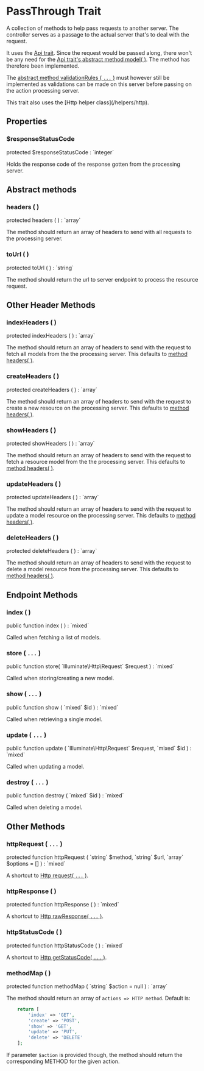 # PassThrough Trait

A collection of methods to help pass requests to another server. The
controller serves as a passage to the actual server that's to deal with the request.

It uses the [Api trait](/controllers/traits/api). Since the request would be passed
along, there won't be any need for the [Api trait's abstract method model( )](/controllers/traits/api#model-).
The method has therefore been implemented. 

The [abstract method validationRules ( `...` )](/controllers/traits/api#validationrules-)
must however still be implemented as validations can be made on this server before
passing on the action processing server.

<p class="tip">
This trait also uses the [Http helper class](/helpers/http).
</p>

## Properties

### $responseStatusCode

<p class="tip no-bg">
    protected $responseStatusCode : `integer`
</p>

Holds the response code of the response gotten from the processing server.

## Abstract methods

### headers ( )

<p class="tip no-bg">
    protected headers ( ) : `array`
</p>

The method should return an array of headers to send with all requests to the
processing server.

### toUrl ( )

<p class="tip no-bg">
    protected toUrl ( ) : `string`
</p>

The method should return the url to server endpoint to process the resource request.

## Other Header Methods

### indexHeaders ( )

<p class="tip no-bg">
    protected indexHeaders ( ) : `array`
</p>

The method should return an array of headers to send with the request to fetch all
models from the the processing server. This defaults to [method headers( )](#headers-).

### createHeaders ( )

<p class="tip no-bg">
    protected createHeaders ( ) : `array`
</p>

The method should return an array of headers to send with the request to create a
new resource on the processing server. This defaults to [method headers( )](#headers-).

### showHeaders ( )

<p class="tip no-bg">
    protected showHeaders ( ) : `array`
</p>

The method should return an array of headers to send with the request to fetch a
resource model from the the processing server. This defaults to [method headers( )](#headers-).

### updateHeaders ( )

<p class="tip no-bg">
    protected updateHeaders ( ) : `array`
</p>

The method should return an array of headers to send with the request to update a
model resource on the processing server. This defaults to [method headers( )](#headers-).

### deleteHeaders ( )

<p class="tip no-bg">
    protected deleteHeaders ( ) : `array`
</p>

The method should return an array of headers to send with the request to delete a
model resource from the processing server. This defaults to [method headers( )](#headers-).

## Endpoint Methods

### index ( )

<p class="tip no-bg">
    public function index ( ) : `mixed`
</p>

Called when fetching a list of models.

### store ( `...` )

<p class="tip no-bg">
    public function store( `Illuminate\Http\Request` $request ) : `mixed`
</p>

Called when storing/creating a new model.

### show ( `...` )

<p class="tip no-bg">
    public function show ( `mixed` $id ) : `mixed`
</p>

Called when retrieving a single model.

### update ( `...` )

<p class="tip no-bg">
    public function update ( `Illuminate\Http\Request` $request, `mixed` $id ) : `mixed`
</p>

Called when updating a model.

### destroy ( `...` )

<p class="tip no-bg">
    public function destroy ( `mixed` $id ) : `mixed`
</p>

Called when deleting a model.


## Other Methods

### httpRequest ( `...` )

<p class="tip no-bg">
    protected function httpRequest ( `string` $method, `string` $url, `array` $options = [] ) : `mixed`
</p>

A shortcut to [Http request( `...` )](/helpers/http#request-).

### httpResponse ( )

<p class="tip no-bg">
    protected function httpResponse ( ) : `mixed`
</p>

A shortcut to [Http rawResponse( `...` )](/helpers/http#rawresponse-).

### httpStatusCode ( )

<p class="tip no-bg">
    protected function httpStatusCode ( ) : `mixed`
</p>

A shortcut to [Http getStatusCode( `...` )](/helpers/http#getstatuscode-).

### methodMap ( )

<p class="tip no-bg">
    protected function methodMap ( `string` $action = null ) : `array`
</p>

The method should return an array of `actions => HTTP method`. Default is:

```php
    return [
        'index' => 'GET',
        'create' => 'POST',
        'show' => 'GET',
        'update' => 'PUT',
        'delete' => 'DELETE'
    ];
```

If parameter `$action` is provided though, the method should return the
corresponding METHOD for the given action.